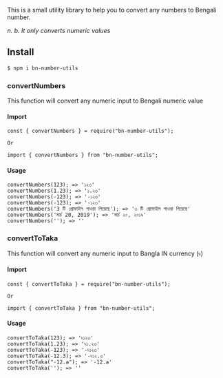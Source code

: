 

This is a small utility library to help you to convert any numbers to Bengali number.

_n. b. It only converts numeric values_

## Install

```bash
$ npm i bn-number-utils
```

### convertNumbers

This function will convert any numeric input to Bengali numeric value

#### Import

```
const { convertNumbers } = require("bn-number-utils");
```

`Or`

```
import { convertNumbers } from "bn-number-utils";
```

#### Usage

```
convertNumbers(123); => '১২৩'
convertNumbers(1.23); => '১.২৩'
convertNumbers(-123); => '-১২৩'
convertNumbers(-123); => '-১২৩'
convertNumbers('3 টি প্রোফাইল পাওয়া গিয়েছে'); => '৩ টি প্রোফাইল পাওয়া গিয়েছে'
convertNumbers('মার্চ 20, 2019'); => 'মার্চ ২০, ২০১৯'
convertNumbers(''); => ''
```

### convertToTaka

This function will convert any numeric input to Bangla IN currency (৳)

#### Import

```
const { convertToTaka } = require("bn-number-utils");
```

`Or`

```
import { convertToTaka } from "bn-number-utils";
```

#### Usage

```
convertToTaka(123); => '৳১২৩'
convertToTaka(1.23); => '৳১.২৩'
convertToTaka(-123); => '-৳১২৩'
convertToTaka(-12.3); => '-৳১২.৩'
convertToTaka("-12.a"); => '-12.a'
convertToTaka(''); => ''
```

